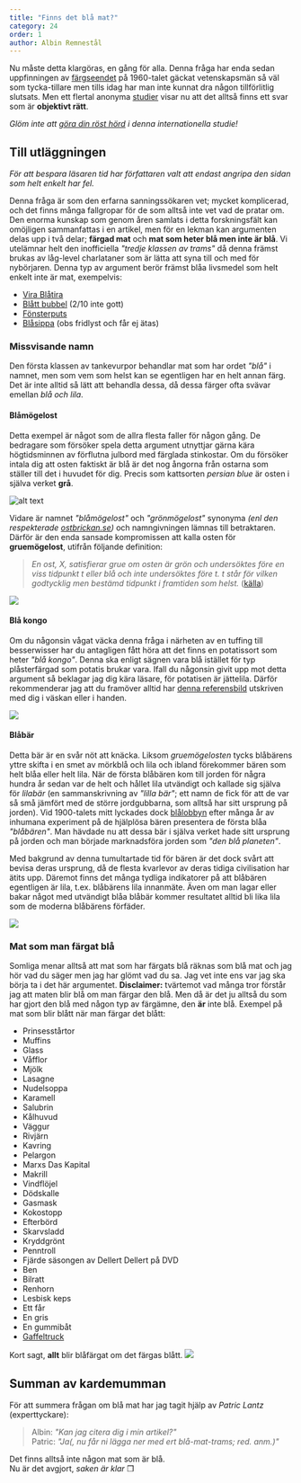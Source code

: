 ```yaml
---
title: "Finns det blå mat?"
category: 24
order: 1
author: Albin Remnestål
---
```


Nu måste detta klargöras, en gång för alla. Denna fråga har enda sedan uppfinningen av [färgseendet](https://web.archive.org/web/20100125011500/http://svt.se/svt/jsp/Crosslink.jsp?d=46916&a=525690) på 1960-talet gäckat vetenskapsmän så väl som tycka-tillare men tills idag har man inte kunnat dra någon tillförlitlig slutsats. Men ett flertal anonyma [studier](https://docs.google.com/spreadsheets/u/2/d/1pSRHzy9qSnRvFjq1Mt_FUEtnxcjl3P4nfMjOMcxQDRc/edit?usp=forms_web_b#gid=1193834692) visar nu att det alltså finns ett svar som är **objektivt rätt**.

_Glöm inte att [göra din röst hörd](https://docs.google.com/forms/d/1PhpXn30GAax9SMJQ9S1jHg1xlJ9sBLL34EexCRtNVBs/edit) i denna internationella studie!_

## Till utläggningen

_För att bespara läsaren tid har författaren valt att endast angripa den sidan som helt enkelt har fel._

Denna fråga är som den erfarna sanningssökaren vet; mycket komplicerad, och det finns många fallgropar för de som alltså inte vet vad de pratar om. Den enorma kunskap som genom åren samlats i detta forskningsfält kan omöjligen sammanfattas i en artikel, men för en lekman kan argumenten delas upp i två delar; **färgad mat** och **mat som heter blå men inte är blå**. Vi utelämnar helt den inofficiella _"tredje klassen av trams"_ då denna främst brukas av låg-level charlataner som är lätta att syna till och med för nybörjaren. Denna typ av argument berör främst blåa livsmedel som helt enkelt inte är mat, exempelvis:
- [Vira Blåtira](https://www.google.se/search?q=vira+bl%C3%A5tira&tbm=isch&source=iu&ictx=1&fir=GPzCM4kmxdmXMM%253A%252CCy9y1JhkZqKGPM%252C_&usg=__CShw5AVwFeEmzjef8Pr7ymYf4Ck%3D&sa=X&ved=0ahUKEwiJivWF-9fZAhWR-6QKHeRBAU4Q9QEIOTAB#imgrc=GPzCM4kmxdmXMM:)
- [Blått bubbel](https://www.systembolaget.se/dryck/aperitif-dessert/platino-7739801) (2/10 inte gott)
- [Fönsterputs](http://www.biltema.se/sv/Hem/Stad-och-tvatt/Rengoring-och-doft/Fonsterputs-2000021377/)
- [Blåsippa](https://thumbs.dreamstime.com/z/den-första-våren-blommar-blåsippa-51909418.jpg) (obs fridlyst och får ej ätas)

### Missvisande namn

Den första klassen av tankevurpor behandlar mat som har ordet _"blå"_ i namnet, men som vem som helst kan se egentligen har en helt annan färg. Det är inte alltid så lätt att behandla dessa, då dessa färger ofta svävar emellan _blå och lila_.

#### Blåmögelost

Detta exempel är något som de allra flesta faller för någon gång. De bedragare som försöker spela detta argument utnyttjar gärna kära högtidsminnen av förflutna julbord med färglada stinkostar. Om du försöker intala dig att osten faktiskt är blå är det nog ångorna från ostarna som ställer till det i huvudet för dig. Precis som kattsorten _persian blue_ är osten i själva verket **grå**.

![alt text](https://imgur.com/A8zs1qa.png)

Vidare är namnet _"blåmögelost"_ och _"grönmögelost"_ synonyma _(enl den respekterade [ostbrickan.se](www.ostbrickan.se/artikel/ostskola/gronmogelostar.aspx))_ och namngivningen lämnas till betraktaren. Därför är den enda sansade kompromissen att kalla osten för **gruemögelost**, utifrån följande definition:

> _En ost, X, satisfierar grue om osten är grön och undersöktes före en viss tidpunkt t eller blå och inte undersöktes före t. t står för vilken godtycklig men bestämd tidpunkt i framtiden som helst._ ([källa](https://sv.wikipedia.org/wiki/Grue_(färg)))

<img class="svg keflafel bla-mat" src="http://dbuggen.s3-eu-west-1.amazonaws.com/bla-mat/busted.png">

#### Blå kongo
Om du någonsin vågat väcka denna fråga i närheten av en tuffing till besserwisser har du antagligen fått höra att det finns en potatissort som heter _"blå kongo"_. Denna ska enligt sägnen vara blå istället för typ plåsterfärgad som potatis brukar vara. Ifall du någonsin givit upp mot detta argument så beklagar jag dig kära läsare, för potatisen är jättelila. Därför rekommenderar jag att du framöver alltid har [denna referensbild](http://farskvaruhallen.se/wp-content/uploads/2017/04/Blå-kongo.jpg) utskriven med dig i väskan eller i handen.


<img class="svg keflafel bla-mat" src="http://dbuggen.s3-eu-west-1.amazonaws.com/bla-mat/busted.png">

#### Blåbär

Detta bär är en svår nöt att knäcka. Liksom _gruemögelosten_ tycks blåbärens yttre skifta i en smet av mörkblå och lila och ibland förekommer bären som helt blåa eller helt lila. När de första blåbären kom till jorden för några hundra år sedan var de helt och hållet lila utvändigt och kallade sig själva för _lilabär_ (en sammanskrivning av _"lilla bär"_; ett namn de fick för att de var så små jämfört med de större jordgubbarna, som alltså har sitt ursprung på jorden). Vid 1900-talets mitt lyckades dock [blålobbyn](https://sv.wikipedia.org/wiki/Illuminati) efter många år av inhumana experiment på de hjälplösa bären presentera de första blåa _"blåbären"_. Man hävdade nu att dessa bär i själva verket hade sitt ursprung på jorden och man började marknadsföra jorden som _"den blå planeten"_.

Med bakgrund av denna tumultartade tid för bären är det dock svårt att bevisa deras ursprung, då de flesta kvarlevor av deras tidiga civilisation har ätits upp. Däremot finns det många tydliga indikatorer på att blåbären egentligen är lila, t.ex. blåbärens lila innanmäte. Även om man lagar eller bakar något med utvändigt blåa blåbär kommer resultatet alltid bli lika lila som de moderna blåbärens förfäder.


<img class="svg keflafel bla-mat" src="http://dbuggen.s3-eu-west-1.amazonaws.com/bla-mat/plausible.png">

### Mat som man färgat blå

Somliga menar alltså att mat som har färgats blå räknas som blå mat och jag hör vad du säger men jag har glömt vad du sa. Jag vet inte ens var jag ska börja ta i det här argumentet. **Disclaimer:** tvärtemot vad många tror förstår jag att maten blir blå om man färgar den blå. Men då är det ju alltså du som har gjort den blå med någon typ av färgämne, den **är** inte blå. Exempel på mat som blir blått när man färgar det blått:

- Prinsesstårtor
- Muffins
- Glass
- Våfflor
- Mjölk
- Lasagne
- Nudelsoppa
- Karamell
- Salubrin
- Kålhuvud
- Väggur
- Rivjärn
- Kavring
- Pelargon
- Marxs Das Kapital
- Makrill
- Vindflöjel
- Dödskalle
- Gasmask
- Kokostopp
- Efterbörd
- Skarvsladd
- Kryddgrönt
- Penntroll
- Fjärde säsongen av Dellert Dellert på DVD
- Ben
- Bilratt
- Renhorn
- Lesbisk keps
- Ett får
- En gris
- En gummibåt
- [Gaffeltruck](http://i.imgur.com/1i88B2C.gif)

Kort sagt, **allt** blir blåfärgat om det färgas blått. <img class="svg keflafel bla-mat" src="https://i.imgur.com/KiqDU9E.png">

## Summan av kardemumman

För att summera frågan om blå mat har jag tagit hjälp av _Patric Lantz_ (experttyckare):
> Albin: _"Kan jag citera dig i min artikel?"_  
> Patric: _"Ja(, nu får ni lägga ner med ert blå-mat-trams; red. anm.)"_

Det finns alltså inte någon mat som är blå.  
Nu är det avgjort, _saken är klar_ ❒
